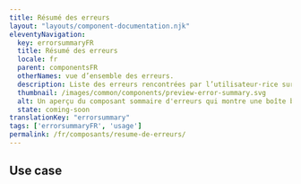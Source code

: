 ```yaml
---
title: Résumé des erreurs
layout: "layouts/component-documentation.njk"
eleventyNavigation:
  key: errorsummaryFR
  title: Résumé des erreurs
  locale: fr
  parent: componentsFR
  otherNames: vue d’ensemble des erreurs.
  description: Liste des erreurs rencontrées par l’utilisateur·rice sur une page ou dans le cadre d’un flux.
  thumbnail: /images/common/components/preview-error-summary.svg
  alt: Un aperçu du composant sommaire d'erreurs qui montre une boîte blanche encadrée d'une ligne rouge avec à l'intérieur 2 grandes boîtes grises représentant du texte et une liste à puce de trois options représentées par des petites boîtes grises
  state: coming-soon
translationKey: "errorsummary"
tags: ['errorsummaryFR', 'usage']
permalink: /fr/composants/resume-de-erreurs/
---
```


## Use case
